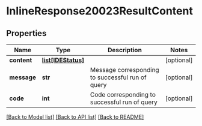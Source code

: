 # InlineResponse20023ResultContent

## Properties
Name | Type | Description | Notes
------------ | ------------- | ------------- | -------------
**content** | [**list[IDEStatus]**](IDEStatus.md) |  | [optional] 
**message** | **str** | Message corresponding to successful run of query | [optional] 
**code** | **int** | Code corresponding to successful run of query | [optional] 

[[Back to Model list]](../README.md#documentation-for-models) [[Back to API list]](../README.md#documentation-for-api-endpoints) [[Back to README]](../README.md)


